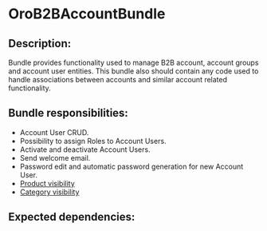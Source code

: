 OroB2BAccountBundle
====================

Description:
------------

Bundle provides functionality used to manage B2B account, account groups and account user entities.
This bundle also should contain any code used to handle associations between accounts and
similar account related functionality.

Bundle responsibilities:
------------------------

- Account User CRUD.
- Possibility to assign Roles to Account Users.
- Activate and deactivate Account Users.
- Send welcome email.
- Password edit and automatic password generation for new Account User.
- [Product visibility](./Resources/doc/product-visibility.md)
- [Category visibility](./Resources/doc/category-visibility.md)

Expected dependencies:
----------------------
